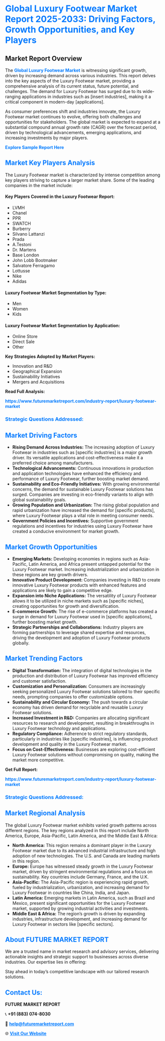 <h1 style="color: #007BFF;">Global Luxury Footwear Market Report 2025-2033: Driving Factors, Growth Opportunities, and Key Players</h1>

<section id="overview">
<h2>Market Report Overview</h2>
<p>The <a href="https://www.futuremarketreport.com/industry-report/luxury-footwear-market" style="color: #007BFF; text-decoration: none;"><strong>Global Luxury Footwear Market</strong></a> is witnessing significant growth, driven by increasing demand across various industries. This report delves into the key aspects of the Luxury Footwear market, providing a comprehensive analysis of its current status, future potential, and challenges. The demand for Luxury Footwear has surged due to its wide-ranging applications in industries such as [insert industries], making it a critical component in modern-day [applications].</p>
<p>As consumer preferences shift and industries innovate, the Luxury Footwear market continues to evolve, offering both challenges and opportunities for stakeholders. The global market is expected to expand at a substantial compound annual growth rate (CAGR) over the forecast period, driven by technological advancements, emerging applications, and increasing investments by major players.</p>
</section>

<section id="overview">
<p><a href="https://www.futuremarketreport.com/request-sample/reportId=85944" style="color: #007BFF; text-decoration: none;"><strong>Explore Sample Report Here</strong></a></p>
</section>

<section id="key-players">
<h2 style="color: #007BFF;">Market Key Players Analysis</h2>
<p>The Luxury Footwear market is characterized by intense competition among key players striving to capture a larger market share. Some of the leading companies in the market include:</p>
<h4>Key Players Covered in the Luxury Footwear Report:</h4>
<ul><li>LVMH</li><li>Chanel</li><li>PPR</li><li>SWATCH</li><li>Burberry</li><li>Silvano Lattanzi</li><li>Prada</li><li>A.Testoni</li><li>Dr. Martens</li><li>Base London</li><li>John Lobb Bootmaker</li><li>Salvatore Ferragamo</li><li>Lottusse</li><li>Nike</li><li>Adidas</li></ul>
<h4>Luxury Footwear Market Segmentation by Type:</h4>
<ul><li>Men</li><li>Women</li><li>Kids</li></ul>

<h4>Luxury Footwear Market Segmentation by Application:</h4>
<ul><li>Online Store</li><li>Direct Sale</li><li>Other</li></ul>
<p><strong>Key Strategies Adopted by Market Players:</strong></p>
<ul>
<li>Innovation and R&D</li>
<li>Geographical Expansion</li>
<li>Sustainability Initiatives</li>
<li>Mergers and Acquisitions</li>
</ul>
</section>

<section>
<p><strong>Read Full Analysis: </strong></p><a href="https://www.futuremarketreport.com/industry-report/luxury-footwear-market" style="color: #007BFF; text-decoration: none;"><strong>https://www.futuremarketreport.com/industry-report/luxury-footwear-market</strong></a>
<h3 style="color: #007BFF;">Strategic Questions Addressed:</h3>
</section>

<section id="driving-factors">
<h2 style="color: #007BFF;">Market Driving Factors</h2>
<ul>
<li><strong>Rising Demand Across Industries:</strong> The increasing adoption of Luxury Footwear in industries such as [specific industries] is a major growth driver. Its versatile applications and cost-effectiveness make it a preferred choice among manufacturers.</li>
<li><strong>Technological Advancements:</strong> Continuous innovations in production and application technologies have enhanced the efficiency and performance of Luxury Footwear, further boosting market demand.</li>
<li><strong>Sustainability and Eco-Friendly Initiatives:</strong> With growing environmental concerns, the demand for sustainable Luxury Footwear solutions has surged. Companies are investing in eco-friendly variants to align with global sustainability goals.</li>
<li><strong>Growing Population and Urbanization:</strong> The rising global population and rapid urbanization have increased the demand for [specific products], where Luxury Footwear plays a vital role in meeting consumer needs.</li>
<li><strong>Government Policies and Incentives:</strong> Supportive government regulations and incentives for industries using Luxury Footwear have created a conducive environment for market growth.</li>
</ul>
</section>

<section id="growth-opportunities">
<h2 style="color: #007BFF;">Market Growth Opportunities</h2>
<ul>
<li><strong>Emerging Markets:</strong> Developing economies in regions such as Asia-Pacific, Latin America, and Africa present untapped potential for the Luxury Footwear market. Increasing industrialization and urbanization in these regions are key growth drivers.</li>
<li><strong>Innovative Product Development:</strong> Companies investing in R&D to create innovative Luxury Footwear products with enhanced features and applications are likely to gain a competitive edge.</li>
<li><strong>Expansion into Niche Applications:</strong> The versatility of Luxury Footwear allows it to be utilized in niche markets such as [specific niches], creating opportunities for growth and diversification.</li>
<li><strong>E-commerce Growth:</strong> The rise of e-commerce platforms has created a surge in demand for Luxury Footwear used in [specific applications], further boosting market growth.</li>
<li><strong>Strategic Partnerships and Collaborations:</strong> Industry players are forming partnerships to leverage shared expertise and resources, driving the development and adoption of Luxury Footwear products globally.</li>
</ul>
</section>

<section id="trending-factors">
<h2 style="color: #007BFF;">Market Trending Factors</h2>
<ul>
<li><strong>Digital Transformation:</strong> The integration of digital technologies in the production and distribution of Luxury Footwear has improved efficiency and customer satisfaction.</li>
<li><strong>Customization and Personalization:</strong> Consumers are increasingly seeking personalized Luxury Footwear solutions tailored to their specific needs, prompting companies to offer customizable options.</li>
<li><strong>Sustainability and Circular Economy:</strong> The push towards a circular economy has driven demand for recyclable and reusable Luxury Footwear solutions.</li>
<li><strong>Increased Investment in R&D:</strong> Companies are allocating significant resources to research and development, resulting in breakthroughs in Luxury Footwear technology and applications.</li>
<li><strong>Regulatory Compliance:</strong> Adherence to strict regulatory standards, particularly in industries like [specific industries], is influencing product development and quality in the Luxury Footwear market.</li>
<li><strong>Focus on Cost-Effectiveness:</strong> Businesses are exploring cost-efficient Luxury Footwear solutions without compromising on quality, making the market more competitive.</li>
</ul>
</section>

<section>
<p><strong>Get Full Report: </strong></p><a href="https://www.futuremarketreport.com/industry-report/luxury-footwear-market" style="color: #007BFF; text-decoration: none;"><strong>https://www.futuremarketreport.com/industry-report/luxury-footwear-market</strong></a>
<h3 style="color: #007BFF;">Strategic Questions Addressed:</h3>
</section>


<section id="regional-analysis">
<h2 style="color: #007BFF;">Market Regional Analysis</h2>
<p>The global Luxury Footwear market exhibits varied growth patterns across different regions. The key regions analyzed in this report include North America, Europe, Asia-Pacific, Latin America, and the Middle East & Africa:</p>
<ul>
<li><strong>North America:</strong> This region remains a dominant player in the Luxury Footwear market due to its advanced industrial infrastructure and high adoption of new technologies. The U.S. and Canada are leading markets in this region.</li>
<li><strong>Europe:</strong> Europe has witnessed steady growth in the Luxury Footwear market, driven by stringent environmental regulations and a focus on sustainability. Key countries include Germany, France, and the U.K.</li>
<li><strong>Asia-Pacific:</strong> The Asia-Pacific region is experiencing rapid growth, fueled by industrialization, urbanization, and increasing demand for Luxury Footwear in countries like China, India, and Japan.</li>
<li><strong>Latin America:</strong> Emerging markets in Latin America, such as Brazil and Mexico, present significant opportunities for the Luxury Footwear market, supported by growing industrial activities and investments.</li>
<li><strong>Middle East & Africa:</strong> The region’s growth is driven by expanding industries, infrastructure development, and increasing demand for Luxury Footwear in sectors like [specific sectors].</li>
</ul>
</section>

<footer>
<h2 style="color: #007BFF;">About FUTURE MARKET REPORT</h2>
<p>We are a trusted name in market research and advisory services, delivering actionable insights and strategic support to businesses across diverse industries. Our expertise lies in offering:</p>

<p>Stay ahead in today’s competitive landscape with our tailored research solutions.</p>

<h2 style="color: #007BFF;">Contact Us:</h2>
<p><strong>FUTURE MARKET REPORT</strong></p>
<p>📞 <strong>+91 (883) 074-8030</strong></p>
<p>📧 <strong><a href="mailto:help@futuremarketreport.com" style="color: #007BFF;">help@futuremarketreport.com</a></strong></p>
<p>🌐 <strong><a href="https://www.futuremarketreport.com/" style="color: #007BFF;">Visit Our Website</a></strong></p>
</footer>